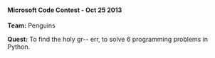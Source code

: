 #### Microsoft Code Contest - Oct 25 2013


**Team:** Penguins

**Quest:** To find the holy gr-- err, to solve 6 programming problems in Python.

